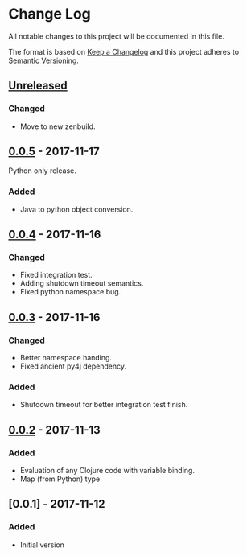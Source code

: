 # Change Log
All notable changes to this project will be documented in this file.

The format is based on [Keep a Changelog](http://keepachangelog.com/)
and this project adheres to [Semantic Versioning](http://semver.org/).


## [Unreleased]

### Changed
- Move to new zenbuild.


## [0.0.5] - 2017-11-17
Python only release.

### Added
- Java to python object conversion.


## [0.0.4] - 2017-11-16
### Changed
- Fixed integration test.
- Adding shutdown timeout semantics.
- Fixed python namespace bug.


## [0.0.3] - 2017-11-16
### Changed
- Better namespace handing.
- Fixed ancient py4j dependency.

### Added
- Shutdown timeout for better integration test finish.


## [0.0.2] - 2017-11-13
### Added
- Evaluation of any Clojure code with variable binding.
- Map (from Python) type

## [0.0.1] - 2017-11-12
### Added
- Initial version

[Unreleased]: https://github.com/plandes/clj-py4j/compare/v0.0.5...HEAD
[0.0.5]: https://github.com/plandes/clj-py4j/compare/v0.0.4...v0.0.5
[0.0.4]: https://github.com/plandes/clj-py4j/compare/v0.0.3...v0.0.5
[0.0.3]: https://github.com/plandes/clj-py4j/compare/v0.0.2...v0.0.3
[0.0.2]: https://github.com/plandes/clj-py4j/compare/v0.0.1...v0.0.2
